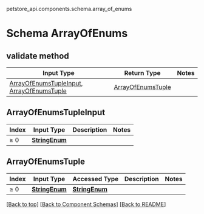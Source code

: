 petstore_api.components.schema.array_of_enums
# Schema ArrayOfEnums

## validate method
Input Type | Return Type | Notes
------------ | ------------- | -------------
[ArrayOfEnumsTupleInput](#arrayofenumstupleinput), [ArrayOfEnumsTuple](#arrayofenumstuple) | [ArrayOfEnumsTuple](#arrayofenumstuple) |

## ArrayOfEnumsTupleInput
Index | Input Type | Description | Notes
------------- | ------------- | ------------- | -------------
≥ 0 | [**StringEnum**](string_enum.md) |  |

## ArrayOfEnumsTuple
Index | Input Type | Accessed Type | Description | Notes
------------- | ------------- | ------------- | ------------- | -------------
≥ 0 | [**StringEnum**](string_enum.md) | [**StringEnum**](string_enum.md) |  |

[[Back to top]](#top) [[Back to Component Schemas]](../../../README.md#Component-Schemas) [[Back to README]](../../../README.md)
